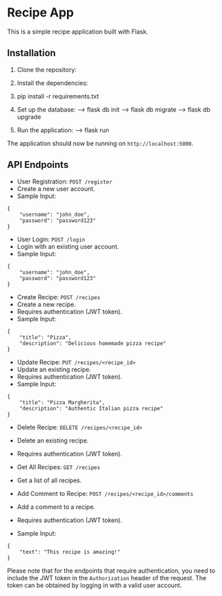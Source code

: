 # Recipe App

This is a simple recipe application built with Flask.

## Installation

1. Clone the repository:

 2. Install the dependencies:
 3. pip install -r requirements.txt
 4. Set up the database:
     --> flask db init
     --> flask db migrate
     --> flask db upgrade
5. Run the application:
   --> flask run


The application should now be running on `http://localhost:5000`.

## API Endpoints

- User Registration: `POST /register`
- Create a new user account.
- Sample Input:
 ```
 {
     "username": "john_doe",
     "password": "password123"
 }
 ```

- User Login: `POST /login`
- Login with an existing user account.
- Sample Input:
 ```
 {
     "username": "john_doe",
     "password": "password123"
 }
 ```

- Create Recipe: `POST /recipes`
- Create a new recipe.
- Requires authentication (JWT token).
- Sample Input:
 ```
 {
     "title": "Pizza",
     "description": "Delicious homemade pizza recipe"
 }
 ```

- Update Recipe: `PUT /recipes/<recipe_id>`
- Update an existing recipe.
- Requires authentication (JWT token).
- Sample Input:
 ```
 {
     "title": "Pizza Margherita",
     "description": "Authentic Italian pizza recipe"
 }
 ```

- Delete Recipe: `DELETE /recipes/<recipe_id>`
- Delete an existing recipe.
- Requires authentication (JWT token).

- Get All Recipes: `GET /recipes`
- Get a list of all recipes.

- Add Comment to Recipe: `POST /recipes/<recipe_id>/comments`
- Add a comment to a recipe.
- Requires authentication (JWT token).
- Sample Input:
 ```
 {
     "text": "This recipe is amazing!"
 }
 ```

Please note that for the endpoints that require authentication, you need to include the JWT token in the `Authorization` header of the request. The token can be obtained by logging in with a valid user account.




